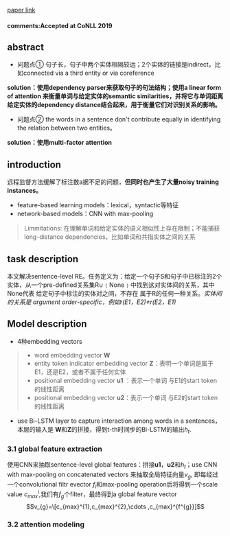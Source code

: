 [paper link](https://arxiv.org/pdf/1912.03832.pdf)

#### comments:Accepted at CoNLL 2019

## abstract
* 问题点①  句子长，句子中两个实体相隔较远；2个实体的链接是indirect，比如connected via a third entity or via coreference

**solution：使用dependency parser来获取句子的句法结构；使用a linear form of attention 来衡量单词与给定实体的semantic similarities，并将它与单词距离给定实体的dependency distance结合起来，用于衡量它们对识别关系的影响。**
* 问题点②  the words in a sentence don't contribute equally in identifying the relation between two entities。

**solution：使用multi-factor attention**
## introduction
远程监督方法缓解了标注数a据不足的问题，**但同时也产生了大量noisy training instances。**
* feature-based learning models：lexical，syntactic等特征
* network-based models：CNN with max-pooling 
> Limmitations: 在理解单词和给定实体的语义相似性上存在限制；不能捕获long-distance dependencies，比如单词和共指实体之间的关系
## task description
本文解决sentence-level RE。任务定义为：给定一个句子S和句子中已标注的2个实体，从一个pre-defined关系集R∪﹛None﹜中找到这对实体间的关系，其中None代表 给定句子中标注的实体对之间，不存在 属于R的任何一种关系。*实体间的关系是 argument order-specific，例如r(E1，E2)≠r(E2，E1)*
## Model description
* 4种embedding vectors
> * word embedding vector **W**
> * entity token indicator embedding vector **Z**：表明一个单词是属于E1，还是E2，或者不属于任何实体
> * positional embedding vector **u1** ：表示一个单词 与E1的start token 的线性距离
> * positional embedding vector **u2**：表示一个单词 与E2的start token 的线性距离

* use Bi-LSTM layer to capture interaction among words in a sentences，本层的输入是 **W**和**Z**的拼接，得到t-th时间步的Bi-LSTM的输出$h_{t}$.
### 3.1 global feature extraction
使用CNN来抽取sentence-level global features：拼接**u1**，**u2**和$h_{t}$；use CNN with max-pooling on concatenated vectors 来抽取全局特征向量$v_{g}$, 即每经过一个convolutional filtr evector $f_{i}$和max-pooling operation后将得到一个scale value $c_{max}^{i}$,我们有$f_{g}$个filter，最终得到a global feature vector
$$v_{g}=\[c_{max}^{1},c_{max}^{2},\cdots ,c_{max}^{f^{g}}]$$
### 3.2 attention modeling
 
